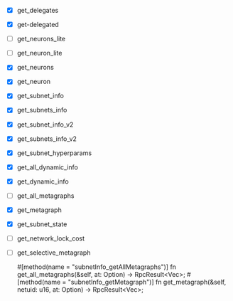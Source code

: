 - [x] get_delegates 
- [x] get-delegated
- [ ] get_neurons_lite 
- [ ] get_neuron_lite
- [x] get_neurons
- [x] get_neuron
- [x] get_subnet_info
- [x] get_subnets_info
- [x] get_subnet_info_v2
- [x] get_subnets_info_v2
- [x] get_subnet_hyperparams
- [x] get_all_dynamic_info
- [x] get_dynamic_info
- [ ] get_all_metagraphs
- [x] get_metagraph
- [x] get_subnet_state
- [ ] get_network_lock_cost
- [ ] get_selective_metagraph

    #[method(name = "subnetInfo_getAllMetagraphs")]
    fn get_all_metagraphs(&self, at: Option<BlockHash>) -> RpcResult<Vec<u8>>;
    #[method(name = "subnetInfo_getMetagraph")]
    fn get_metagraph(&self, netuid: u16, at: Option<BlockHash>) -> RpcResult<Vec<u8>>;


